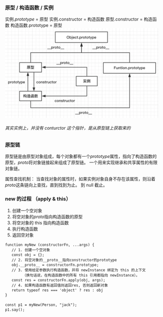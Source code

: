 ### 原型 / 构造函数 / 实例

实例._prototype_ = 原型
实例.constructor = 构造函数
原型.constructor = 构造函数
构造函数.prototype = 原型
![prototype](./pictures/prototype.webp)

###### 其实实例上，并没有 conturctor 这个指针，是从原型链上获取来的

### 原型链

原型链是由原型对象组成，每个对象都有一个*prototype*属性，指向了构造函数的原型，*proto*将对象链接起来组成了原型链。
一个用来实现继承和共享属性的有限对象链。

属性查找机制：
当查找对象的属性时，如果实例对象自身不存在该属性，则沿着*proto*这条链向上查找，直到找到为止。
到 null 截止。

### new 的过程 （apply & this）

1. 创建一个空对象
2. 将空对象的*proto*指向构造函数的原型
3. 将空对象的 this 指向构造函数
4. 执行构造函数
5. 返回空对象

```
function myNew (constructorFn, ...args) {
   // 1. 创建一个空对象
   const obj = {};
   // 2. 将空对象的__proto__指向constructor的prototype
   obj.__proto__ = constructorFn.prototype;
   // 3. 使用给定参数执行构造函数，并将 newInstance 绑定为 this 的上下文
        （换句话说，在构造函数中的所有 this 引用都指向 newInstance）。
   const res = constructorFn.apply(obj, args);
   // 4. 如果构造函数有返回值则返回res, 否则返回新对象
   return typeof res === 'object' ? res : obj
}
​
const p1 = myNew(Person, "jack");
p1.say();
```
